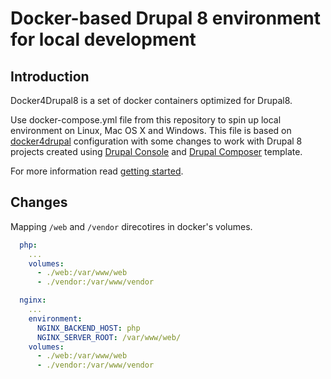 # Docker-based Drupal 8 environment for local development
## Introduction

Docker4Drupal8 is a set of docker containers optimized for Drupal8. 

Use docker-compose.yml file from this repository to spin up local environment on Linux, Mac OS X and Windows. This file is based on [docker4drupal](https://github.com/wodby/docker4drupal) configuration with some changes to work with Drupal 8 projects created using [Drupal Console](https://drupalconsole.com/) and [Drupal Composer](https://github.com/drupal-composer/drupal-project) template.

For more information read [getting started](http://docs.docker4drupal.org/en/latest/).

## Changes
Mapping ```/web``` and ```/vendor``` direcotires in docker's volumes.

```yml  
  php:
    ...
    volumes:
      - ./web:/var/www/web
      - ./vendor:/var/www/vendor

  nginx:
    ...
    environment:
      NGINX_BACKEND_HOST: php
      NGINX_SERVER_ROOT: /var/www/web/
    volumes:
      - ./web:/var/www/web
      - ./vendor:/var/www/vendor
```

